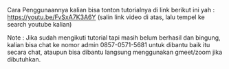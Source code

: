 Cara Penggunaannya kalian bisa tonton tutorialnya di link berikut ini yah :
https://youtu.be/FvSxA7K3A6Y
(salin link video di atas, lalu tempel ke search youtube kalian)

Note :
Jika sudah mengikuti tutorial tapi masih belum berhasil dan bingung, kalian bisa chat ke nomor admin 0857-0571-5681 untuk dibantu baik itu secara chat, ataupun bisa dibantu langsung menggunakan gmeet/zoom jika dibutuhkan. 
